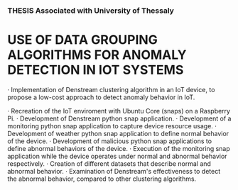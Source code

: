 ### THESIS Associated with University of Thessaly

# USE OF DATA GROUPING ALGORITHMS FOR ANOMALY DETECTION IN IOT SYSTEMS

· Implementation of Denstream clustering algorithm in an IoT device, to propose a low-cost approach to detect anomaly behavior in IoT.

· Recreation of the IoT enviroment with Ubuntu Core (snaps) on a Raspberry Pi. 
· Development of Denstream python snap application.
· Development of a monitoring python snap application to capture device resource usage. 
· Development of weather python snap application to define normal behavior of the device.
· Development of malicious python snap applications to define abnormal behaviors of the device. 
· Execution of the monitoring snap application while the device operates under normal and abnormal behavior respectively. 
· Creation of different datasets that describe normal and abnormal behavior. 
· Examination of Denstream's effectiveness to detect the abnormal behavior, compared to other clustering algorithms.
